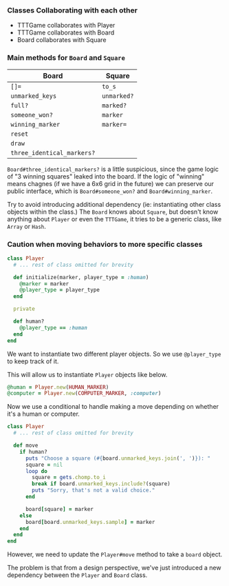 ### Classes Collaborating with each other
- TTTGame collaborates with Player
- TTTGame collaborates with Board
- Board collaborates with Square

### Main methods for `Board` and `Square`

| Board                      | Square      |
| ---                        | ---         |
| `[]=`                      | `to_s`      |
| `unmarked_keys`            | `unmarked?` |
| `full?`                    | `marked?`   |
| `someone_won?`             | `marker`    |
| `winning_marker`           | `marker=`   |
| `reset`                    |             |
| `draw`                     |             |
| `three_identical_markers?` |             |

`Board#three_identical_markers?` is a little suspicious, since the game logic of "3 winning squares" leaked into the board. 
If the logic of "winning" means chagnes (if we have a 6x6 grid in the future) we can preserve our public interface, which is `Board#someone_won?` and `Board#winning_marker`.

Try to avoid introducing additional dependency (ie: instantiating other class objects within the class.) The `Board` knows about `Square`, but doesn't know anything about `Player` or even the `TTTGame`, it tries to be a generic class, like `Array` or `Hash`.

### Caution when moving behaviors to more specific classes
```ruby
class Player
  # ... rest of class omitted for brevity

  def initialize(marker, player_type = :human)
    @marker = marker
    @player_type = player_type
  end

  private

  def human?
    @player_type == :human
  end
end
```

We want to instantiate two different player objects. So we use `@player_type` to keep track of it.

This will allow us to instantiate `Player` objects like below.
```ruby
@human = Player.new(HUMAN_MARKER)
@computer = Player.new(COMPUTER_MARKER, :computer)
```

Now we use a conditional to handle making a move depending on whether it's a human or computer.

```ruby
class Player
  # ... rest of class omitted for brevity

  def move
    if human?
      puts "Choose a square (#{board.unmarked_keys.join(', ')}): "
      square = nil
      loop do
        square = gets.chomp.to_i
        break if board.unmarked_keys.include?(square)
        puts "Sorry, that's not a valid choice."
      end

      board[square] = marker
    else
      board[board.unmarked_keys.sample] = marker
    end
  end
end
```

However, we need to update the `Player#move` method to take a `board` object.

The problem is that from a design perspective, we've just introduced a new dependency between the `Player` and `Board` class.

